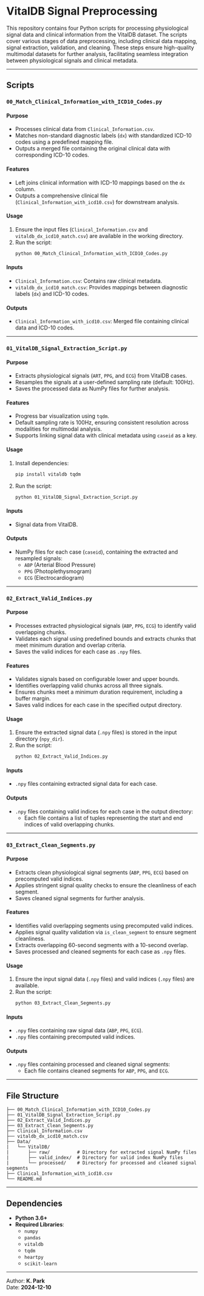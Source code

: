 # VitalDB Signal Preprocessing

This repository contains four Python scripts for processing physiological signal data and clinical information from the VitalDB dataset. The scripts cover various stages of data preprocessing, including clinical data mapping, signal extraction, validation, and cleaning. These steps ensure high-quality multimodal datasets for further analysis, facilitating seamless integration between physiological signals and clinical metadata.

---

## **Scripts**

### **`00_Match_Clinical_Information_with_ICD10_Codes.py`**
#### **Purpose**
- Processes clinical data from `Clinical_Information.csv`.
- Matches non-standard diagnostic labels (`dx`) with standardized ICD-10 codes using a predefined mapping file.
- Outputs a merged file containing the original clinical data with corresponding ICD-10 codes.

#### **Features**
- Left joins clinical information with ICD-10 mappings based on the `dx` column.
- Outputs a comprehensive clinical file (`Clinical_Information_with_icd10.csv`) for downstream analysis.

#### **Usage**
1. Ensure the input files (`Clinical_Information.csv` and `vitaldb_dx_icd10_match.csv`) are available in the working directory.
2. Run the script:
   ```bash
   python 00_Match_Clinical_Information_with_ICD10_Codes.py
   ```

#### **Inputs**
- `Clinical_Information.csv`: Contains raw clinical metadata.
- `vitaldb_dx_icd10_match.csv`: Provides mappings between diagnostic labels (`dx`) and ICD-10 codes.

#### **Outputs**
- `Clinical_Information_with_icd10.csv`: Merged file containing clinical data and ICD-10 codes.

---

### **`01_VitalDB_Signal_Extraction_Script.py`**
#### **Purpose**
- Extracts physiological signals (`ART`, `PPG`, and `ECG`) from VitalDB cases.
- Resamples the signals at a user-defined sampling rate (default: 100Hz).
- Saves the processed data as NumPy files for further analysis.

#### **Features**
- Progress bar visualization using `tqdm`.
- Default sampling rate is 100Hz, ensuring consistent resolution across modalities for multimodal analysis.
- Supports linking signal data with clinical metadata using `caseid` as a key.

#### **Usage**
1. Install dependencies:
   ```bash
   pip install vitaldb tqdm
   ```
2. Run the script:
   ```bash
   python 01_VitalDB_Signal_Extraction_Script.py
   ```

#### **Inputs**
- Signal data from VitalDB.

#### **Outputs**
- NumPy files for each case (`caseid`), containing the extracted and resampled signals:
  - `ABP` (Arterial Blood Pressure)
  - `PPG` (Photoplethysmogram)
  - `ECG` (Electrocardiogram)

---

### **`02_Extract_Valid_Indices.py`**
#### **Purpose**
- Processes extracted physiological signals (`ABP`, `PPG`, `ECG`) to identify valid overlapping chunks.
- Validates each signal using predefined bounds and extracts chunks that meet minimum duration and overlap criteria.
- Saves the valid indices for each case as `.npy` files.

#### **Features**
- Validates signals based on configurable lower and upper bounds.
- Identifies overlapping valid chunks across all three signals.
- Ensures chunks meet a minimum duration requirement, including a buffer margin.
- Saves valid indices for each case in the specified output directory.

#### **Usage**
1. Ensure the extracted signal data (`.npy` files) is stored in the input directory (`npy_dir`).
2. Run the script:
   ```bash
   python 02_Extract_Valid_Indices.py
   ```

#### **Inputs**
- `.npy` files containing extracted signal data for each case.

#### **Outputs**
- `.npy` files containing valid indices for each case in the output directory:
  - Each file contains a list of tuples representing the start and end indices of valid overlapping chunks.

---

### **`03_Extract_Clean_Segments.py`**
#### **Purpose**
- Extracts clean physiological signal segments (`ABP`, `PPG`, `ECG`) based on precomputed valid indices.
- Applies stringent signal quality checks to ensure the cleanliness of each segment.
- Saves cleaned signal segments for further analysis.

#### **Features**
- Identifies valid overlapping segments using precomputed valid indices.
- Applies signal quality validation via `is_clean_segment` to ensure segment cleanliness.
- Extracts overlapping 60-second segments with a 10-second overlap.
- Saves processed and cleaned segments for each case as `.npy` files.

#### **Usage**
1. Ensure the input signal data (`.npy` files) and valid indices (`.npy` files) are available.
2. Run the script:
   ```bash
   python 03_Extract_Clean_Segments.py
   ```

#### **Inputs**
- `.npy` files containing raw signal data (`ABP`, `PPG`, `ECG`).
- `.npy` files containing precomputed valid indices.

#### **Outputs**
- `.npy` files containing processed and cleaned signal segments:
  - Each file contains cleaned segments for `ABP`, `PPG`, and `ECG`.

---

## **File Structure**
```
├── 00_Match_Clinical_Information_with_ICD10_Codes.py
├── 01_VitalDB_Signal_Extraction_Script.py
├── 02_Extract_Valid_Indices.py
├── 03_Extract_Clean_Segments.py
├── Clinical_Information.csv
├── vitaldb_dx_icd10_match.csv
├── Data/
|   └── VitalDB/
|       ├── raw/          # Directory for extracted signal NumPy files
|       ├── valid_index/  # Directory for valid index NumPy files
|       └── processed/    # Directory for processed and cleaned signal segments
├── Clinical_Information_with_icd10.csv
└── README.md
```

---

## **Dependencies**
- **Python 3.6+**
- **Required Libraries**:
  - `numpy`
  - `pandas`
  - `vitaldb`
  - `tqdm`
  - `heartpy`
  - `scikit-learn`

---

Author: **K. Park**  
Date: **2024-12-10**  
